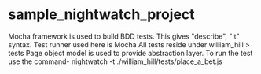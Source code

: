 # sample_nightwatch_project

Mocha framework is used to build BDD tests. This gives "describe", "it" syntax.
Test runner used here is Mocha
All tests reside under william_hill > tests
Page object model is used to provide abstraction layer.
To run the test use the command- nightwatch -t ./william_hill/tests/place_a_bet.js
